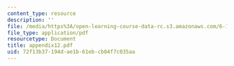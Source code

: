 ```yaml
---
content_type: resource
description: ''
file: /media/https%3A/open-learning-course-data-rc.s3.amazonaws.com/6-111-introductory-digital-systems-laboratory-spring-2006/72f13b37194dae1b61ebcb04f7c035aa_appendix12.pdf
file_type: application/pdf
resourcetype: Document
title: appendix12.pdf
uid: 72f13b37-194d-ae1b-61eb-cb04f7c035aa
---
```

